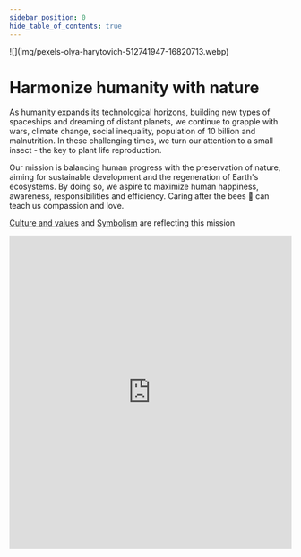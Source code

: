 ```yaml
---
sidebar_position: 0
hide_table_of_contents: true
---
```


<div style={{ height:150, overflow:"hidden", verticalAlign:"middle", marginBottom:10, borderRadius:5 }}><div style={{ marginTop: "-30%" }}>
![](img/pexels-olya-harytovich-512741947-16820713.webp)
</div></div>

# Harmonize humanity with nature

As humanity expands its technological horizons, building new types of spaceships and dreaming of distant planets,  we continue to grapple with wars, climate change, social inequality, population of 10 billion and malnutrition. In these challenging times, we turn our attention to a small insect - the key to plant life reproduction. 

Our mission is balancing human progress with the preservation of nature, aiming for sustainable development and the regeneration of Earth's ecosystems. By doing so, we aspire to maximize human happiness, awareness, responsibilities and efficiency. Caring after the bees 🐝 can teach us compassion and love.

[Culture and values](../company/🫀%20Culture%20and%20values/🫀%20Culture%20and%20values.md) and [Symbolism](Symbolism.md) are reflecting this mission

<iframe src="https://open.spotify.com/embed/playlist/3hpFjVkATz2rW5cuXaUXeV?utm_source=generator" width="100%" height="560" frameBorder="0" allowfullscreen="" allow="autoplay; clipboard-write; encrypted-media; fullscreen; picture-in-picture" loading="lazy"></iframe>
